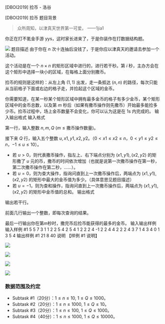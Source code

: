 



[DBOI2019] 捡币 - 洛谷














[DBOI2019] 捡币
题目背景
> 众所周知，以津真天世界第一可爱。
> ——1jia1

你正在打不氪金手游 yys，这时家长进来了，于是你装作在打数据结构题。

![](https://cdn.luogu.com.cn/upload/pic/71004.png)
题目描述
由于你在 $n$ 次十连抽后没钱了，于是你应以津真天的邀请去参加一个活动。

这个活动是在一个 $n\times n$ 的矩形区域中进行的，进行若干秒。第 $i$ 秒，主办方会在这个矩形中选择一块小的区域，在每格上面分别撒币。

捡币的规则是这样的：从左上角 $(1,1)$ 出发，走一条抵达  $(n,n)$ 的路径，每次只能从当前格子下面或右边的格子走，并捡起这个区域的金币。

你需要知道，在某一秒某个矩形区域中拥有最多金币的格子有多少金币，某个矩形区域中的金币总数，以及第 $m$ 秒后（如果有撒币操作则先撒币）开始最多能捡多少币。捡币过程中，场上金币数量不会变化，你可以认为这是在 1s 内完成的。
输入输出格式
输入格式

第一行，输入整数 $n,m,Q\ (m\leq\text{撒币操作数量})$。

接下来 $Q$ 行，输入五个整数 $u,x1,y1,x2,y2$。（$0<x1\leq x2\leq n$，$0<y1\leq y2\leq n$，$-1\leq u\leq10$）。

- 若 $u>0$，则代表撒币操作，指左上、右下端点分别为 $(x1,y1),(x2,y2)$ 的矩形撒了 $u$ 元的币，撒币的时间依次增加（也就是说第一次撒币操作在第一秒，第二次撒币操作在第二秒，……）。
- 若 $u=0$，则为查大操作，指询问直到上一次撒币操作后，两端点为 $(x1,y1),(x2,y2)$ 的矩形中最大的金币值为多少。（具体意思见题目描述）
- 若 $u=-1$，则为查和操作，指询问直到上一次撒币操作后，两端点为 $(x1,y1),(x2,y2)$ 的矩形中金币值的总和。
输出格式

输出若干行。

前面几行输出一个整数，即每次查询的结果。

最后一行输出你在第$m$秒时，撒完币后捡币能获得的最多的金币。
输入输出样例
输入样例 #1
5 5 7
3 1 1 2 2
5 4 2 5 4
1 2 2 2 4
-1 2 2 4 4
2 2 2 4 3
7 1 4 3 4
0 1 3 5 4
输出样例 #1
21
8
40
说明
【样例 #1 说明】

![](https://cdn.luogu.com.cn/upload/image_hosting/ngd0lgmf.png)

![](https://cdn.luogu.com.cn/upload/image_hosting/b3aeyq7f.png)

![](https://cdn.luogu.com.cn/upload/image_hosting/c45m09ft.png)

![](https://cdn.luogu.com.cn/upload/image_hosting/jrgxj4ty.png)

### 数据范围及约定

- Subtask #1（$20$分）：$1\leq n\leq 10$, $1\leq Q\leq 1000$。
- Subtask #2（$20$分）：$1\leq n\leq 1000$, $1\leq Q\leq 10$。
- Subtask #3（$20$分）：$1\leq n\leq 100$, $1\leq Q\leq 1000$。
- Subtask #4（$40$分）：$1\leq n\leq 1000$, $1\leq Q\leq 10000$。








